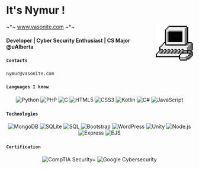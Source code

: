 # It's Nymur ! 
~*~ www.vasonite.com ~*~
<img src="computer.gif" alt="Your Alt Text" align="right" width="100" height="100">

#### Developer | Cyber Security Enthusiast | CS Major @uAlberta


#### `Contacts` 
    nymur@vasonite.com


#### `Languages I know ` 
<p align="center">
    <img src="https://img.shields.io/badge/Python-464646?style=for-the-badge&logo=python&logoColor=white" alt="Python">
    <img src="https://img.shields.io/badge/PHP-464646?style=for-the-badge&logo=php&logoColor=white" alt="PHP">
    <img src="https://img.shields.io/badge/C-464646?style=for-the-badge&logo=c&logoColor=white" alt="C">
    <img src="https://img.shields.io/badge/HTML5-464646?style=for-the-badge&logo=html5&logoColor=white" alt="HTML5">
    <img src="https://img.shields.io/badge/CSS3-464646?style=for-the-badge&logo=css3&logoColor=white" alt="CSS3">
    <img src="https://img.shields.io/badge/Kotlin-464646?style=for-the-badge&logo=kotlin&logoColor=white" alt="Kotlin">
    <img src="https://img.shields.io/badge/C%23-464646?style=for-the-badge&logo=csharp&logoColor=white" alt="C#">
    <img src="https://img.shields.io/badge/JavaScript-464646?style=for-the-badge&logo=javascript&logoColor=white" alt="JavaScript">
</p>

#### `Technologies`
<p align="center">
    <img src="https://img.shields.io/badge/MongoDB-464646?style=for-the-badge&logo=mongodb&logoColor=white" alt="MongoDB">
    <img src="https://img.shields.io/badge/SQLite-464646?style=for-the-badge&logo=sqlite&logoColor=white" alt="SQLite">
    <img src="https://img.shields.io/badge/SQL-464646?style=for-the-badge&logo=databricks&logoColor=white" alt="SQL">
    <img src="https://img.shields.io/badge/Bootstrap-464646?style=for-the-badge&logo=bootstrap&logoColor=white" alt="Bootstrap">
    <img src="https://img.shields.io/badge/WordPress-464646?style=for-the-badge&logo=wordpress&logoColor=white" alt="WordPress">
    <img src="https://img.shields.io/badge/Unity-464646?style=for-the-badge&logo=unity&logoColor=white" alt="Unity">
    <img src="https://img.shields.io/badge/Node.js-339933?style=for-the-badge&logo=node.js&logoColor=white" alt="Node.js">
    <img src="https://img.shields.io/badge/Express-000000?style=for-the-badge&logo=express&logoColor=white" alt="Express">
    <img src="https://img.shields.io/badge/EJS-4E4E4E?style=for-the-badge&logo=javascript&logoColor=white" alt="EJS">
</p>

#### `Certification`
<p align="center">
    <img src="https://img.shields.io/badge/CompTIA%20Security+-Certified-red?style=for-the-badge&logo=comptia&logoColor=white" alt="CompTIA Security+">
    <img src="https://img.shields.io/badge/Google%20Cybersecurity-Certified-green?style=for-the-badge&logo=google&logoColor=white" alt="Google Cybersecurity">
</p>



